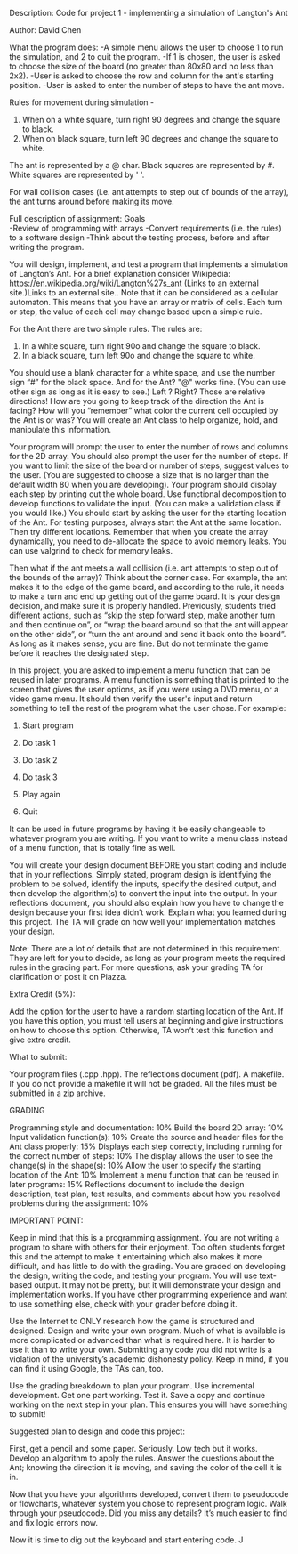 Description:
Code for project 1 - implementing a simulation of Langton's Ant

Author: 
David Chen

What the program does:
-A simple menu allows the user to choose 1 to run the simulation, and 2 to quit the program.
-If 1 is chosen, the user is asked to choose the size of the board (no greater than 80x80 and no less than 2x2).
-User is asked to choose the row and column for the ant's starting position.
-User is asked to enter the number of steps to have the ant move.

Rules for movement during simulation -
1. When on a white square, turn right 90 degrees and change the square to black.
2. When on black square, turn left 90 degrees and change the square to white.

The ant is represented by a @ char. Black squares are represented by #. White squares are represented by ' '.

For wall collision cases (i.e. ant attempts to step out of bounds of the array), the ant turns around before making its move.



Full description of assignment:
Goals  
-Review of programming with arrays
-Convert requirements (i.e. the rules) to a software design
-Think about the testing process, before and after writing the program.

You will design, implement, and test a program that implements a simulation of Langton’s Ant.  For a brief explanation consider Wikipedia:  https://en.wikipedia.org/wiki/Langton%27s_ant (Links to an external site.)Links to an external site..  Note that it can be considered as a cellular automaton.  This means that you have an array or matrix of cells.  Each turn or step, the value of each cell may change based upon a simple rule. 

For the Ant there are two simple rules.  The rules are: 
1. In a white square, turn right 90o and change the square to black.
2. In a black square, turn left 90o and change the square to white.

You should use a blank character for a white space, and use the number sign “#” for the black space.  And for the Ant?  "@" works fine. (You can use other sign as long as it is easy to see.) Left ?  Right?  Those are relative directions!  How are you going to keep track of the direction the Ant is facing?  How will you “remember” what color the current cell occupied by the Ant is or was?  You will create an Ant class to help organize, hold, and manipulate this information. 

Your program will prompt the user to enter the number of rows and columns for the 2D array.  You should also prompt the user for the number of steps.  If you want to limit the size of the board or number of steps, suggest values to the user.  (You are suggested to choose a size that is no larger than the default width 80 when you are developing).  Your program should display each step by printing out the whole board.  Use functional decomposition to develop functions to validate the input. (You can make a validation class if you would like.)  You should start by asking the user for the starting location of the Ant.  For testing purposes, always start the Ant at the same location.  Then try different locations. Remember that when you create the array dynamically, you need to de-allocate the space to avoid memory leaks. You can use valgrind to check for memory leaks.

Then what if the ant meets a wall collision (i.e. ant attempts to step out of the bounds of the array)? Think about the corner case. For example, the ant makes it to the edge of the game board, and according to the rule, it needs to make a turn and end up getting out of the game board. It is your design decision, and make sure it is properly handled. Previously, students tried different actions, such as “skip the step forward step, make another turn and then continue on”, or “wrap the board around so that the ant will appear on the other side”, or “turn the ant around and send it back onto the board”.  As long as it makes sense, you are fine. But do not terminate the game before it reaches the designated step.

In this project, you are asked to implement a menu function that can be reused in later programs. A menu function is something that is printed to the screen that gives the user options, as if you were using a DVD menu, or a video game menu.  It should then verify the user's input and return something to tell the rest of the program what the user chose.  For example:

1) Start program

2) Do task 1

3) Do task 2

4) Do task 3

5) Play again

6) Quit

It can be used in future programs by having it be easily changeable to whatever program you are writing. If you want to write a menu class instead of a menu function, that is totally fine as well.

You will create your design document BEFORE you start coding and include that in your reflections.  Simply stated, program design is identifying the problem to be solved, identify the inputs, specify the desired output, and then develop the algorithm(s) to convert the input into the output.  In your reflections document, you should also explain how you have to change the design because your first idea didn’t work.  Explain what you learned during this project.  The TA will grade on how well your implementation matches your design.

Note:  There are a lot of details that are not determined in this requirement.  They are left for you to decide, as long as your program meets the required rules in the grading part.  For more questions, ask your grading TA for clarification or post it on Piazza.

 

Extra Credit (5%):

Add the option for the user to have a random starting location of the Ant.  If you have this option, you must tell users at beginning and give instructions on how to choose this option. Otherwise, TA won’t test this function and give extra credit.

 

What to submit:

Your program files (.cpp .hpp).
The reflections document (pdf).
A makefile. If you do not provide a makefile it will not be graded. 
All the files must be submitted in a zip archive.
 

GRADING  

Programming style and documentation: 10%
Build the board 2D array: 10%
Input validation function(s): 10%
Create the source and header files for the Ant class properly: 15%
Displays each step correctly, including running for the correct number of steps: 10%
The display allows the user to see the change(s) in the shape(s): 10%
Allow the user to specify the starting location of the Ant: 10%
Implement a menu function that can be reused in later programs: 15%
Reflections document to include the design description, test plan, test results, and comments about how you resolved problems during the assignment: 10%
 

IMPORTANT POINT:

Keep in mind that this is a programming assignment.  You are not writing a program to share with others for their enjoyment.  Too often students forget this and the attempt to make it entertaining which also makes it more difficult, and has little to do with the grading.  You are graded on developing the design, writing the code, and testing your program.  You will use text-based output.  It may not be pretty, but it will demonstrate your design and implementation works.  If you have other programming experience and want to use something else, check with your grader before doing it. 

Use the Internet to ONLY research how the game is structured and designed.  Design and write your own program.  Much of what is available is more complicated or advanced than what is required here.  It is harder to use it than to write your own. Submitting any code you did not write is a violation of the university’s academic dishonesty policy. Keep in mind, if you can find it using Google, the TA’s can, too.

Use the grading breakdown to plan your program.  Use incremental development.  Get one part working.  Test it.  Save a copy and continue working on the next step in your plan.  This ensures you will have something to submit! 

 

Suggested plan to design and code this project:

First, get a pencil and some paper.  Seriously.  Low tech but it works.  Develop an algorithm to apply the rules. Answer the questions about the Ant; knowing the direction it is moving, and saving the color of the cell it is in.

Now that you have your algorithms developed, convert them to pseudocode or flowcharts, whatever system you chose to represent program logic.  Walk through your pseudocode.  Did you miss any details?  It’s much easier to find and fix logic errors now.

Now it is time to dig out the keyboard and start entering code. J


